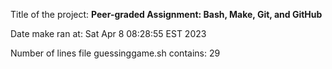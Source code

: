 Title of the project: __Peer-graded Assignment: Bash, Make, Git, and GitHub__

Date make ran at:
Sat Apr  8 08:28:55 EST 2023

Number of lines file guessinggame.sh contains:
29

